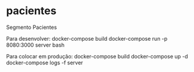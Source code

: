 # pacientes
Segmento Pacientes

Para desenvolver:
docker-compose build
docker-compose run -p 8080:3000 server bash

Para colocar em produção:
docker-compose build
docker-compose up -d
docker-compose logs -f server

